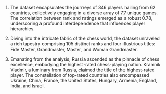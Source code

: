 1. The dataset encapsulates the journeys of 346 players hailing from 62 countries, collectively engaging in a diverse array of 77 unique games. The correlation between rank and ratings emerged as a robust 0.78, underscoring a profound interdependence that influences player hierarchies.

2. Diving into the intricate fabric of the chess world, the dataset unraveled a rich tapestry comprising 105 distinct ranks and four illustrious titles: Fide Master, Grandmaster, Master, and Woman Grandmaster.

3. Emanating from the analysis, Russia ascended as the pinnacle of chess excellence, embodying the highest-rated chess-playing nation. Kramnik Vladmir, a luminary from Russia, claimed the title of the highest-rated player. The constellation of top-rated countries also encompassed Ukraine, China, France, the United States, Hungary, Armenia, England, India, and Israel.
